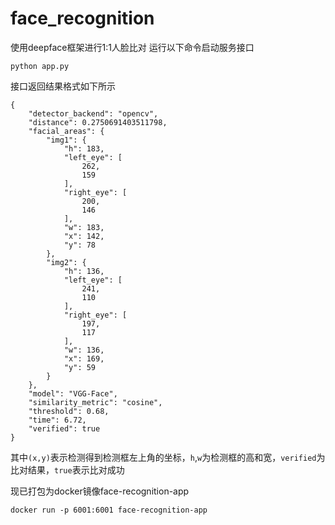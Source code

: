 # face_recognition
使用deepface框架进行1:1人脸比对
运行以下命令启动服务接口
```
python app.py
```
接口返回结果格式如下所示
```
{
    "detector_backend": "opencv",
    "distance": 0.2750691403511798,
    "facial_areas": {
        "img1": {
            "h": 183,
            "left_eye": [
                262,
                159
            ],
            "right_eye": [
                200,
                146
            ],
            "w": 183,
            "x": 142,
            "y": 78
        },
        "img2": {
            "h": 136,
            "left_eye": [
                241,
                110
            ],
            "right_eye": [
                197,
                117
            ],
            "w": 136,
            "x": 169,
            "y": 59
        }
    },
    "model": "VGG-Face",
    "similarity_metric": "cosine",
    "threshold": 0.68,
    "time": 6.72,
    "verified": true
}
```
其中`(x,y)`表示检测得到检测框左上角的坐标，`h`,`w`为检测框的高和宽，`verified`为比对结果，`true`表示比对成功

现已打包为docker镜像face-recognition-app
```
docker run -p 6001:6001 face-recognition-app
```

